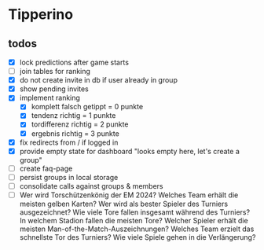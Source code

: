 # Tipperino

## todos

- [x] lock predictions after game starts
- [ ] join tables for ranking
- [x] do not create invite in db if user already in group
- [x] show pending invites
- [x] implement ranking
  - [x] komplett falsch getippt = 0 punkte
  - [x] tendenz richtig = 1 punkte
  - [x] tordifferenz richtig = 2 punkte
  - [x] ergebnis richtig = 3 punkte
- [x] fix redirects from / if logged in
- [x] provide empty state for dashboard "looks empty here, let's create a group"
- [ ] create faq-page
- [ ] persist groups in local storage
- [ ] consolidate calls against groups & members
- [ ] Wer wird Torschützenkönig der EM 2024?
      Welches Team erhält die meisten gelben Karten?
      Wer wird als bester Spieler des Turniers ausgezeichnet?
      Wie viele Tore fallen insgesamt während des Turniers?
      In welchem Stadion fallen die meisten Tore?
      Welcher Spieler erhält die meisten Man-of-the-Match-Auszeichnungen?
      Welches Team erzielt das schnellste Tor des Turniers?
      Wie viele Spiele gehen in die Verlängerung?
